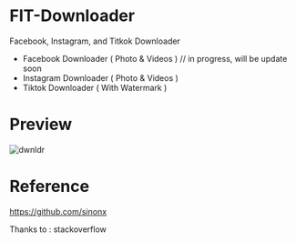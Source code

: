 # FIT-Downloader

Facebook, Instagram, and Titkok Downloader

- Facebook Downloader ( Photo & Videos ) // in progress, will be update soon 
- Instagram Downloader ( Photo & Videos )
- Tiktok Downloader ( With Watermark )

# Preview


![dwnldr](https://user-images.githubusercontent.com/49785290/133937483-9f698533-7f44-4c5c-bb9d-38fe2141bd0b.PNG)


# Reference

https://github.com/sinonx


Thanks to : stackoverflow
